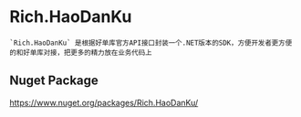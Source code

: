 # Rich.HaoDanKu
	`Rich.HaoDanKu` 是根据好单库官方API接口封装一个.NET版本的SDK，方便开发者更方便的和好单库对接，把更多的精力放在业务代码上

## Nuget Package

 https://www.nuget.org/packages/Rich.HaoDanKu/
